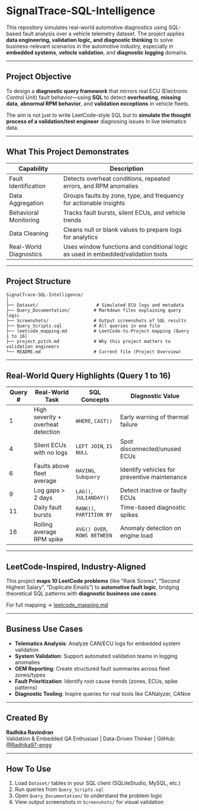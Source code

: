 # SignalTrace-SQL-Intelligence

This repository simulates real-world automotive diagnostics using SQL-based fault analysis over a vehicle telemetry dataset. The project applies **data engineering, validation logic, and diagnostic thinking** to solve business-relevant scenarios in the automotive industry, especially in **embedded systems**, **vehicle validation**, and **diagnostic logging** domains.

---

## Project Objective

To design a **diagnostic query framework** that mirrors real ECU (Electronic Control Unit) fault behavior—using **SQL** to detect **overheating**, **missing data**, **abnormal RPM behavior**, and **validation exceptions** in vehicle fleets.

The aim is not just to write LeetCode-style SQL but to **simulate the thought process of a validation/test engineer** diagnosing issues in live telematics data.

---

## What This Project Demonstrates

| Capability | Description |
|------------|-------------|
| Fault Identification | Detects overheat conditions, repeated errors, and RPM anomalies |
| Data Aggregation | Groups faults by zone, type, and frequency for actionable insights |
| Behavioral Monitoring | Tracks fault bursts, silent ECUs, and vehicle trends |
| Data Cleaning | Cleans null or blank values to prepare logs for analytics |
| Real-World Diagnostics | Uses window functions and conditional logic as used in embedded/validation tools |

---

## Project Structure

```
SignalTrace-SQL-Intelligence/
│
├── Dataset/                      # Simulated ECU logs and metadata
├── Query_Documentation/         # Markdown files explaining query logic
├── Screenshots/                 # Output screenshots of SQL results
├── Query_Scripts.sql            # All queries in one file
├── leetcode_mapping.md          # LeetCode-to-Project mapping (Query 1 to 16)
├── project_pitch.md             # Why this project matters to validation engineers
└── README.md                    # Current file (Project Overview)
```

---

## Real-World Query Highlights (Query 1 to 16)

| Query # | Real-World Task | SQL Concepts | Diagnostic Value |
|---------|-----------------|--------------|------------------|
| 1 | High severity + overheat detection | `WHERE`, `CAST()` | Early warning of thermal failure |
| 4 | Silent ECUs with no logs | `LEFT JOIN`, `IS NULL` | Spot disconnected/unused ECUs |
| 6 | Faults above fleet average | `HAVING`, `Subquery` | Identify vehicles for preventive maintenance |
| 9 | Log gaps > 2 days | `LAG()`, `JULIANDAY()` | Detect inactive or faulty ECUs |
| 11 | Daily fault bursts | `RANK()`, `PARTITION BY` | Time-based diagnostic spikes |
| 16 | Rolling average RPM spike | `AVG() OVER`, `ROWS BETWEEN` | Anomaly detection on engine load |

---

## LeetCode-Inspired, Industry-Aligned

This project **maps 10 LeetCode problems** (like “Rank Scores”, “Second Highest Salary”, “Duplicate Emails”) to **automotive fault logic**, bridging theoretical SQL patterns with **diagnostic business use cases**.

For full mapping → [leetcode_mapping.md](./leetcode_mapping.md)

---

## Business Use Cases

- **Telematics Analysis**: Analyze CAN/ECU logs for embedded system validation
- **System Validation**: Support automated validation teams in logging anomalies
- **OEM Reporting**: Create structured fault summaries across fleet zones/types
- **Fault Prioritization**: Identify root cause trends (zones, ECUs, spike patterns)
- **Diagnostic Tooling**: Inspire queries for real tools like CANalyzer, CANoe

---

## Created By

**Radhika Ravindran**  
Validation & Embedded QA Enthusiast | Data-Driven Thinker | GitHub: [@Radhika97-engg](https://github.com/Radhika97-engg)

---

## How To Use

1. Load `Dataset/` tables in your SQL client (SQLiteStudio, MySQL, etc.)
2. Run queries from `Query_Scripts.sql`
3. Open `Query_Documentation/` to understand the problem logic
4. View output screenshots in `Screenshots/` for visual validation
